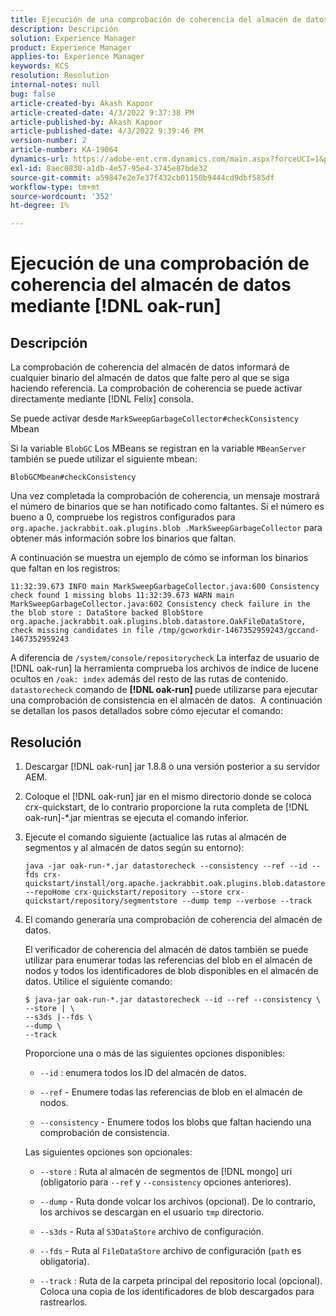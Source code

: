 ```yaml
---
title: Ejecución de una comprobación de coherencia del almacén de datos mediante [!DNL oak-run]
description: Descripción
solution: Experience Manager
product: Experience Manager
applies-to: Experience Manager
keywords: KCS
resolution: Resolution
internal-notes: null
bug: false
article-created-by: Akash Kapoor
article-created-date: 4/3/2022 9:37:38 PM
article-published-by: Akash Kapoor
article-published-date: 4/3/2022 9:39:46 PM
version-number: 2
article-number: KA-19064
dynamics-url: https://adobe-ent.crm.dynamics.com/main.aspx?forceUCI=1&pagetype=entityrecord&etn=knowledgearticle&id=68a58547-96b3-ec11-983f-000d3a5d09d6
exl-id: 8aec0830-a1db-4e57-95e4-3745e87bde32
source-git-commit: a59847e2e7e37f432cb01150b9444cd9dbf585df
workflow-type: tm+mt
source-wordcount: '352'
ht-degree: 1%

---
```


# Ejecución de una comprobación de coherencia del almacén de datos mediante [!DNL oak-run]

## Descripción

La comprobación de coherencia del almacén de datos informará de cualquier binario del almacén de datos que falte pero al que se siga haciendo referencia. La comprobación de coherencia se puede activar directamente mediante [!DNL Felix] consola.

Se puede activar desde `MarkSweepGarbageCollector#checkConsistency` Mbean

Si la variable `BlobGC` Los MBeans se registran en la variable `MBeanServer` también se puede utilizar el siguiente mbean:

```
BlobGCMbean#checkConsistency
```

Una vez completada la comprobación de coherencia, un mensaje mostrará el número de binarios que se han notificado como faltantes. Si el número es bueno a 0, compruebe los registros configurados para `org.apache.jackrabbit.oak.plugins.blob .MarkSweepGarbageCollector` para obtener más información sobre los binarios que faltan.

A continuación se muestra un ejemplo de cómo se informan los binarios que faltan en los registros:

```
11:32:39.673 INFO main MarkSweepGarbageCollector.java:600 Consistency check found 1 missing blobs 11:32:39.673 WARN main MarkSweepGarbageCollector.java:602 Consistency check failure in the the blob store : DataStore backed BlobStore org.apache.jackrabbit.oak.plugins.blob.datastore.OakFileDataStore, check missing candidates in file /tmp/gcworkdir-1467352959243/gccand-1467352959243
```

A diferencia de `/system/console/repositorycheck` La interfaz de usuario de [!DNL oak-run] la herramienta comprueba los archivos de índice de lucene ocultos en `/oak: index` además del resto de las rutas de contenido. `datastorecheck` comando de <b>[!DNL oak-run] </b>puede utilizarse para ejecutar una comprobación de consistencia en el almacén de datos.  A continuación se detallan los pasos detallados sobre cómo ejecutar el comando:

## Resolución

1. Descargar [!DNL oak-run] jar 1.8.8 o una versión posterior a su servidor AEM.

1. Coloque el [!DNL oak-run] jar en el mismo directorio donde se coloca crx-quickstart, de lo contrario proporcione la ruta completa de [!DNL oak-run]-\*.jar mientras se ejecuta el comando inferior.

1. Ejecute el comando siguiente (actualice las rutas al almacén de segmentos y al almacén de datos según su entorno):

   ```
   java -jar oak-run-*.jar datastorecheck --consistency --ref --id --fds crx-quickstart/install/org.apache.jackrabbit.oak.plugins.blob.datastore.FileDataStore.config --repoHome crx-quickstart/repository --store crx-quickstart/repository/segmentstore --dump temp --verbose --track
   ```

1. El comando generaría una comprobación de coherencia del almacén de datos.

   El verificador de coherencia del almacén de datos también se puede utilizar para enumerar todas las referencias del blob en el almacén de nodos y todos los identificadores de blob disponibles en el almacén de datos. Utilice el siguiente comando:

   ```
   $ java-jar oak-run-*.jar datastorecheck --id --ref --consistency \
   --store | \
   --s3ds |--fds \
   --dump \
   --track
   ```

   Proporcione una o más de las siguientes opciones disponibles:

   - `--id` : enumera todos los ID del almacén de datos.

   - `--ref` - Enumere todas las referencias de blob en el almacén de nodos.

   - `--consistency` - Enumere todos los blobs que faltan haciendo una comprobación de consistencia.

   Las siguientes opciones son opcionales:

   - `--store` : Ruta al almacén de segmentos de [!DNL mongo] uri (obligatorio para `--ref` y `--consistency` opciones anteriores).

   - `--dump` - Ruta donde volcar los archivos (opcional). De lo contrario, los archivos se descargan en el usuario `tmp` directorio.

   - `--s3ds` - Ruta al `S3DataStore` archivo de configuración.

   - `--fds` - Ruta al `FileDataStore` archivo de configuración (`path` es obligatoria).

   - `--track` : Ruta de la carpeta principal del repositorio local (opcional). Coloca una copia de los identificadores de blob descargados para rastrearlos.
